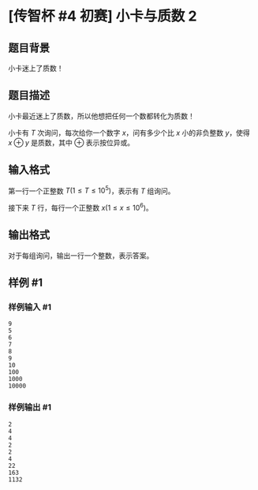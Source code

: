 # [传智杯 #4 初赛] 小卡与质数 2

## 题目背景

小卡迷上了质数！

## 题目描述

小卡最近迷上了质数，所以他想把任何一个数都转化为质数！

小卡有 $T$ 次询问，每次给你一个数字 $x$，问有多少个比 $x$ 小的非负整数 $y$，使得 $x\oplus y$ 是质数，其中 $\oplus$ 表示按位异或。

## 输入格式

第一行一个正整数 $T(1\le T\le10^5)$，表示有 $T$ 组询问。

接下来 $T$ 行，每行一个正整数 $x(1\le x\le 10^6)$。

## 输出格式

对于每组询问，输出一行一个整数，表示答案。

## 样例 #1

### 样例输入 #1

```
9
5
6
7
8
9
10
100
1000
10000
```

### 样例输出 #1

```
2
4
4
2
2
4
22
163
1132
```
